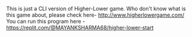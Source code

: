 This is just a CLI version of Higher-Lower game.
Who don't know what is this game about, please check here- http://www.higherlowergame.com/
You can run this program here - https://replit.com/@MAYANKSHARMA68/higher-lower-start 
